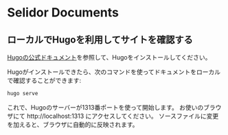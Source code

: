 # Selidor Documents

## ローカルでHugoを利用してサイトを確認する

[Hugoの公式ドキュメント](https://gohugo.io/getting-started/installing/)を参照して、Hugoをインストールしてください。

Hugoがインストールできたら、次のコマンドを使ってドキュメントをローカルで確認することができます:

```bash
hugo serve
```

これで、Hugoのサーバーが1313番ポートを使って開始します。
お使いのブラウザにて http://localhost:1313 にアクセスしてください。
ソースファイルに変更を加えると、ブラウザに自動的に反映されます。
